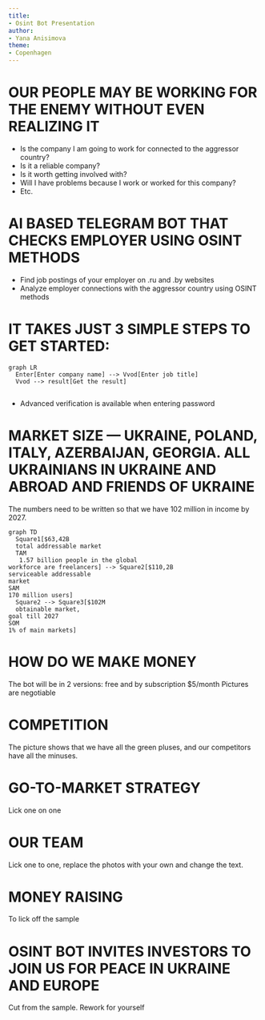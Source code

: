 ```yaml
---
title:
- Osint Bot Presentation
author:
- Yana Anisimova 
theme:
- Copenhagen
---
```




# OUR PEOPLE MAY BE WORKING FOR THE ENEMY WITHOUT EVEN REALIZING IT

- Is the company I am going to work for connected to the aggressor country?
- Is it a reliable company?
- Is it worth getting involved with?
- Will I have problems because I work or worked for this company?
- Etc.

# AI BASED TELEGRAM BOT THAT CHECKS EMPLOYER USING OSINT METHODS

- Find job postings of your employer on .ru and .by websites
- Analyze employer connections with the aggressor country using OSINT methods

# IT TAKES JUST 3 SIMPLE STEPS TO GET STARTED:


```mermaid
graph LR
  Enter[Enter company name] --> Vvod[Enter job title]
  Vvod --> result[Get the result]
 
```
- Advanced verification is available when entering password

# MARKET SIZE — UKRAINE, POLAND, ITALY, AZERBAIJAN, GEORGIA. ALL UKRAINIANS IN UKRAINE AND ABROAD AND FRIENDS OF UKRAINE

The numbers need to be written so that we have 102 million in income by 2027.
```mermaid
graph TD
  Square1[$63,42B
  total addressable market
  TAM
   1.57 billion people in the global
workforce are freelancers] --> Square2[$110,2B
serviceable addressable
market
SAM
170 million users]
  Square2 --> Square3[$102M
  obtainable market,
goal till 2027
SOM
1% of main markets]
```







# HOW DO WE MAKE MONEY
The bot will be in 2 versions: free and by subscription $5/month
Pictures are negotiable

# COMPETITION

The picture shows that we have all the green pluses, and our competitors have all the minuses. 


# GO-TO-MARKET STRATEGY

Lick one on one

# OUR TEAM
Lick one to one, replace the photos with your own and change the text.

# MONEY RAISING
To lick off the sample

# OSINT BOT INVITES INVESTORS TO JOIN US FOR PEACE IN UKRAINE AND EUROPE

Cut from the sample. Rework for yourself

